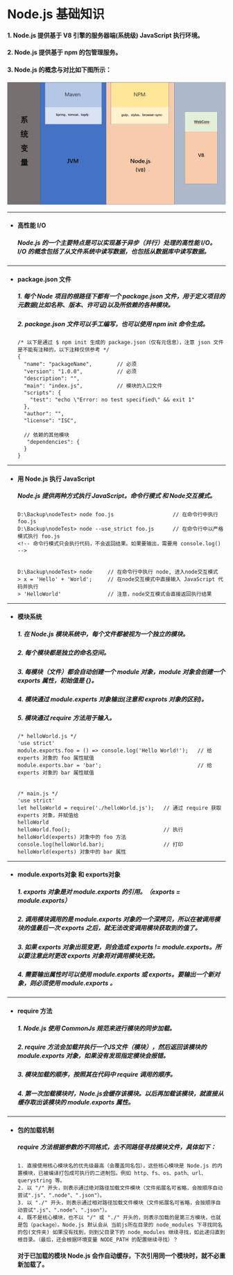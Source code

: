 # Node.js 基础知识
#### 1. Node.js 提供基于 V8 引擎的服务器端(系统级) JavaScript 执行环境。
#### 2. Node.js 提供基于 npm 的包管理服务。
#### 3. Node.js 的概念与对比如下图所示：

  ![Node.js概念图](https://github.com/StRothschild/Front-End/blob/master/Node.js/resouces/Node.js%20%E2%80%94%20%E6%A6%82%E5%BF%B5.jpg?raw=true)




---
- #### 高性能 I/O
  ##### Node.js 的一个主要特点是可以实现基于异步（并行）处理的高性能 I/O。 I/O 的概念包括了从文件系统中读写数据，也包括从数据库中读写数据。




---
- #### package.json 文件
  ##### 1. 每个 Node 项目的根路径下都有一个 package.json 文件，用于定义项目的元数据(比如名称、版本、许可证)以及所依赖的各种模块。
  ##### 2. package.json 文件可以手工编写，也可以使用 npm init 命令生成。

  ```
  /* 以下是通过 $ npm init 生成的 package.json（仅有元信息），注意 json 文件是不能有注释的，以下注释仅供参考 */
  {
    "name": "packageName",        // 必须          
    "version": "1.0.0",           // 必须   
    "description": "",
    "main": "index.js",           // 模块的入口文件
    "scripts": {
      "test": "echo \"Error: no test specified\" && exit 1"
    },
    "author": "",
    "license": "ISC",
     
    // 依赖的其他模块
     "dependencies": {
    }
  }
  ```



---
- #### 用 Node.js 执行 JavaScript
  ##### Node.js 提供两种方式执行 JavaScript。命令行模式 和 Node交互模式。
  ```
  D:\Backup\nodeTest> node foo.js                   // 在命令行中执行 foo.js
  D:\Backup\nodeTest> node --use_strict foo.js      // 在命令行中以严格模式执行 foo.js
  <!-- 命令行模式只会执行代码，不会返回结果。如果要输出，需要用 console.log() -->


  D:\Backup\nodeTest> node     // 在命令行中执行 node, 进入node交互模式
  > x = 'Hello' + 'World';     // 在node交互模式中直接输入 JavaScript 代码并执行
  > 'HelloWorld'               // 注意，node交互模式会直接返回执行结果
  ```







---
- #### 模块系统
  ##### 1. 在 Node.js 模块系统中，每个文件都被视为一个独立的模块。
  ##### 2. 每个模块都是独立的命名空间。
  ##### 3. 每模块（文件）都会自动创建一个 module 对象，module 对象会创建一个 exports 属性，初始值是 {}。
  ##### 4. 模块通过 module.experts 对象输出(注意和 exprots 对象的区别)。
  ##### 5. 模块通过 require 方法用于输入。

  ```
  /* helloWorld.js */
  'use strict'
  module.exports.foo = () => console.log('Hello World!');   // 给 experts 对象的 foo 属性赋值
  module.exports.bar = 'bar';                               // 给 experts 对象的 bar 属性赋值


  /* main.js */
  'use strict'
  let helloWorld = require('./helloWorld.js');   // 通过 require 获取 experts 对象，并赋值给
  helloWorld
  helloWorld.foo();                              // 执行 helloWorld(experts) 对象中的 foo 方法
  console.log(helloWorld.bar);                   // 打印 helloWorld(experts) 对象中的 bar 属性
  ```






---
- #### module.exports对象 和 exports对象
  ##### 1. exports 对象是对 module.exports 的引用。（exports = module.exports）
  ##### 2. 调用模块调用的是 module.exports 对象的一个深拷贝，所以在被调用模块的值最后一次 exports 之后，就无法改变调用模块获取到的值了。
  ##### 3. 如果 exports 对象出现变更，则会造成 exports != module.exports。所以要注意此时更改 exports 对象将对调用模块无效。
  ##### 4. 需要输出属性时可以使用 module.exports 或 exports。要输出一个新对象，则必须使用 module.exports 。







---
- #### require 方法
  ##### 1. Node.js 使用 CommonJs 规范来进行模块的同步加载。
  ##### 2. require 方法会加载并执行一个JS文件（模块），然后返回该模块的 module.exports 对象，如果没有发现指定模块会报错。
  ##### 3. 模块加载的顺序，按照其在代码中 require 调用的顺序。
  ##### 4. 第一次加载模块时，Node.js会缓存该模块。以后再加载该模块，就直接从缓存取出该模块的 module.exports 属性。







---
- #### 包的加载机制
  #####  require 方法根据参数的不同格式，去不同路径寻找模块文件，具体如下：

  ```
  1. 直接使用核心模块名的优先级最高（会覆盖同名包），这些核心模块是 Node.js 的内置模块，已被编译打包成可执行的二进制包。例如 http、fs、os、path、url、querystring 等。
  2. 以 "/" 开头，则表示通过绝对路径加载文件模块（文件拓展名可省略，会按顺序自动尝试".js"、".node"、".json"）。
  3. 以 "./" 开头，则表示通过相对路径加载文件模块（文件拓展名可省略，会按顺序自动尝试".js"、".node"、".json"）。
  4. 既不是核心模块，也不以 "/" 或 "./" 开头的，则表示加载的是第三方模块，也就是包（package）。Node.js 默认会从 当前js所在目录的 node_modules 下寻找同名的包(文件夹) 如果没有找到，则到父目录下的 node_modules 继续寻找，如此递归直到根目录。（最后，还会根据环境变量 NODE_PATH 的配置继续寻找）？
  ```

  #### 对于已加载的模块 Node.js 会作自动缓存，下次引用同一个模块时，就不必重新加载了。
